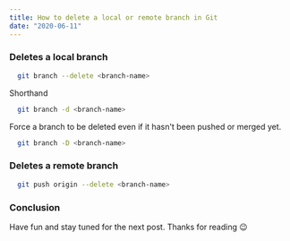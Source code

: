 ```yaml
---
title: How to delete a local or remote branch in Git
date: "2020-06-11"
---
```




### Deletes a local branch
```sh
  git branch --delete <branch-name>
```

Shorthand 
```sh
  git branch -d <branch-name>
```

Force a branch to be deleted even if it hasn't been pushed or merged yet.
```sh
  git branch -D <branch-name>
```

### Deletes a remote branch
```sh
  git push origin --delete <branch-name>
```


### Conclusion
Have fun and stay tuned for the next post. Thanks for reading 😉
